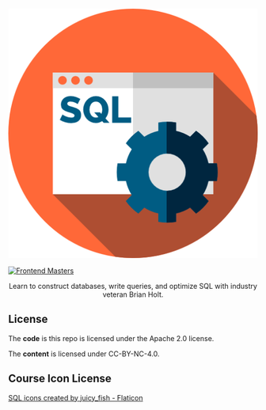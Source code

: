 <p align="center"><a href="https://frontendmasters.com/workshops/complete-intro-sql/"><img alt="code logo" title="code" src="./public/images/course-icon.png" /></a></p>

[![Frontend Masters](https://static.frontendmasters.com/assets/brand/logos/full.png)][fem]

<p align="center">
  Learn to construct databases, write queries, and optimize SQL with industry veteran Brian Holt.
</p>

## License

The **code** is this repo is licensed under the Apache 2.0 license.

The **content** is licensed under CC-BY-NC-4.0.

[fem]: https://frontendmasters.com/workshops/complete-intro-sql/

## Course Icon License

<a href="https://www.flaticon.com/free-icons/sql-server" title="sql server icons">SQL icons created by juicy_fish - Flaticon</a>
